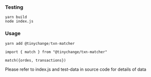 ### Testing

    yarn build
    node index.js

### Usage

```javascript
yarn add @tinychange/txn-matcher
```

    import { match } from "@tinychange/txn-matcher"

    match({ordes, transactions})

Please refer to index.js and test-data in source code for details of data
